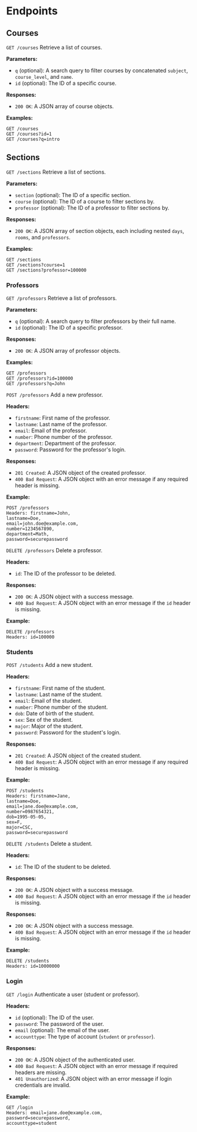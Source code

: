 # Endpoints

## Courses

`GET /courses`
Retrieve a list of courses.

**Parameters:**
- `q` (optional): A search query to filter courses by concatenated `subject`, `course_level`, and `name`.
- `id` (optional): The ID of a specific course.

**Responses:**
- `200 OK`: A JSON array of course objects.

**Examples:**
```
GET /courses
GET /courses?id=1
GET /courses?q=intro
```

## Sections

`GET /sections`
Retrieve a list of sections.

**Parameters:**
- `section` (optional): The ID of a specific section.
- `course` (optional): The ID of a course to filter sections by.
- `professor` (optional): The ID of a professor to filter sections by.

**Responses:**
- `200 OK`: A JSON array of section objects, each including nested `days`, `rooms`, and `professors`.

**Examples:**
```
GET /sections
GET /sections?course=1
GET /sections?professor=100000
```

### Professors

`GET /professors`
Retrieve a list of professors.

**Parameters:**
- `q` (optional): A search query to filter professors by their full name.
- `id` (optional): The ID of a specific professor.

**Responses:**
- `200 OK`: A JSON array of professor objects.

**Examples:**
```
GET /professors
GET /professors?id=100000
GET /professors?q=John
```

`POST /professors`
Add a new professor.

**Headers:**
- `firstname`: First name of the professor.
- `lastname`: Last name of the professor.
- `email`: Email of the professor.
- `number`: Phone number of the professor.
- `department`: Department of the professor.
- `password`: Password for the professor's login.

**Responses:**
- `201 Created`: A JSON object of the created professor.
- `400 Bad Request`: A JSON object with an error message if any required header is missing.

**Example:**
```
POST /professors
Headers: firstname=John,
lastname=Doe,
email=john.doe@example.com,
number=1234567890,
department=Math,
password=securepassword
```

`DELETE /professors` 
Delete a professor.

**Headers:**
- `id`: The ID of the professor to be deleted.

**Responses:**
- `200 OK`: A JSON object with a success message.
- `400 Bad Request`: A JSON object with an error message if the `id` header is missing.

**Example:**
```
DELETE /professors
Headers: id=100000
```

### Students

`POST /students`
Add a new student.

**Headers:**
- `firstname`: First name of the student.
- `lastname`: Last name of the student.
- `email`: Email of the student.
- `number`: Phone number of the student.
- `dob`: Date of birth of the student.
- `sex`: Sex of the student.
- `major`: Major of the student.
- `password`: Password for the student's login.

**Responses:**
- `201 Created`: A JSON object of the created student.
- `400 Bad Request`: A JSON object with an error message if any required header is missing.

**Example:**
```
POST /students
Headers: firstname=Jane, 
lastname=Doe, 
email=jane.doe@example.com, 
number=0987654321, 
dob=1995-05-05, 
sex=F, 
major=CSC, 
password=securepassword
```

`DELETE /students`
Delete a student.

**Headers:**
- `id`: The ID of the student to be deleted.

**Responses:**
- `200 OK`: A JSON object with a success message.
- `400 Bad Request`: A JSON object with an error message if the `id` header is missing.

**Responses:**
- `200 OK`: A JSON object with a success message.
- `400 Bad Request`: A JSON object with an error message if the `id` header is missing.

**Example:**
```
DELETE /students
Headers: id=10000000
```

### Login

`GET /login`
Authenticate a user (student or professor).

**Headers:**
- `id` (optional): The ID of the user.
- `password`: The password of the user.
- `email` (optional): The email of the user.
- `accounttype`: The type of account (`student` or `professor`).

**Responses:**
- `200 OK`: A JSON object of the authenticated user.
- `400 Bad Request`: A JSON object with an error message if required headers are missing.
- `401 Unauthorized`: A JSON object with an error message if login credentials are invalid.

**Example:**
```
GET /login
Headers: email=jane.doe@example.com, 
password=securepassword, 
accounttype=student
```
